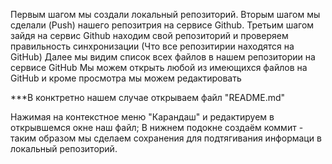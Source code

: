 Первым шагом мы создали локальный репозиторий.
Вторым шагом мы сделали (Push) нашего репозитрия на сервисе Github.
Третьим шагом зайдя на сервис Github находим свой репозиторий и проверяем правильность синхронизации (Что все репозитирии находятся на GitHub)
Далее мы видим список всех файлов в нашем репозитории на сервисе GitHub
Мы можем открыть любой из имеющихся файлов на GitHub и кроме просмотра мы можем редактировать 

***В конктретно нашем случае открываем файл "README.md"

Нажимая на контекстное меню "Карандаш" и редактируем в открывшемся окне наш файл;
В нижнем подокне создаём коммит - таким образом мы сделаем сохранения для подтягивания информаци в локальный репозиторий.
